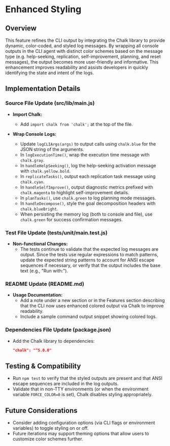 # Enhanced Styling

## Overview
This feature refines the CLI output by integrating the Chalk library to provide dynamic, color-coded, and styled log messages. By wrapping all console outputs in the CLI agent with distinct color schemes based on the message type (e.g. help-seeking, replication, self-improvement, planning, and reset messages), the output becomes more user-friendly and informative. This enhancement improves readability and assists developers in quickly identifying the state and intent of the logs.

## Implementation Details

### Source File Update (src/lib/main.js)
- **Import Chalk:**
  - Add `import chalk from 'chalk';` at the top of the file.

- **Wrap Console Logs:**
  - Update `logCLIArgs(args)` to output calls using `chalk.blue` for the JSON string of the arguments.
  - In `logExecutionTime()`, wrap the execution time message with `chalk.gray`.
  - In `handleHelpSeeking()`, log the help-seeking activation message with `chalk.yellow.bold`.
  - In `replicateTasks()`, output each replication task message using `chalk.cyan`.
  - In `handleSelfImprove()`, output diagnostic metrics prefixed with `chalk.magenta` to highlight self-improvement details.
  - In `planTasks()`, use `chalk.green` to log planning mode messages.
  - In `handleDecompose()`, style the goal decomposition headers with `chalk.blueBright`.
  - When persisting the memory log (both to console and file), use `chalk.green` for success confirmation messages.

### Test File Update (tests/unit/main.test.js)
- **Non-functional Changes:**
  - The tests continue to validate that the expected log messages are output. Since the tests use regular expressions to match patterns, update the expected string patterns to account for ANSI escape sequences if necessary, or verify that the output includes the base text (e.g., "Run with:").

### README Update (README.md)
- **Usage Documentation:**
  - Add a note under a new section or in the Features section describing that the CLI now uses enhanced colored output via Chalk to improve readability.
  - Include a sample command output snippet showing colored logs.

### Dependencies File Update (package.json)
- Add the Chalk library to dependencies:
  ```json
  "chalk": "^5.0.0"
  ```

## Testing & Compatibility
- Run `npm test` to verify that the styled outputs are present and that ANSI escape sequences are included in the log outputs.
- Validate that in non-TTY environments (or when the environment variable `FORCE_COLOR=0` is set), Chalk disables styling appropriately.

## Future Considerations
- Consider adding configuration options (via CLI flags or environment variables) to toggle styling on or off.
- Future iterations may support theming options that allow users to customize color schemes further.
